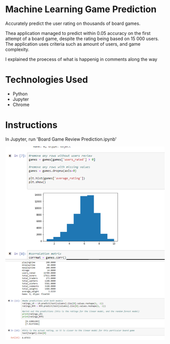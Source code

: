 # Machine Learning Game Prediction
Accurately predict the user rating on thousands of board games.

Thea application managed to predict within 0.05 accuracy on the first attempt of a board game, despite the rating being based on 15 000 users. The application uses criteria such as amount of users, and game complexity.

I explained the proecess of what is happenig in comments along the way

# Technologies Used
- Python
- Jupyter
- Chrome

# Instructions
In Jupyter, run 'Board Game Review Prediction.ipynb'


![Alt text](/images/demo1.PNG?raw=true "Title")
![Alt text](/images/demo2.PNG?raw=true "Title")


